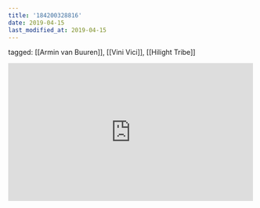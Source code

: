 ```yaml
---
title: '184200328816'
date: 2019-04-15
last_modified_at: 2019-04-15
---
```

tagged: [[Armin van Buuren]], [[Vini Vici]], [[Hilight Tribe]]
<iframe allow="accelerometer; autoplay; clipboard-write; encrypted-media; gyroscope; picture-in-picture" allowfullscreen="" frameborder="0" height="281" id="youtube_iframe" src="https://www.youtube.com/embed/yo4pmauhugo?feature=oembed&amp;enablejsapi=1&amp;origin=https://safe.txmblr.com&amp;wmode=opaque" width="500"></iframe>